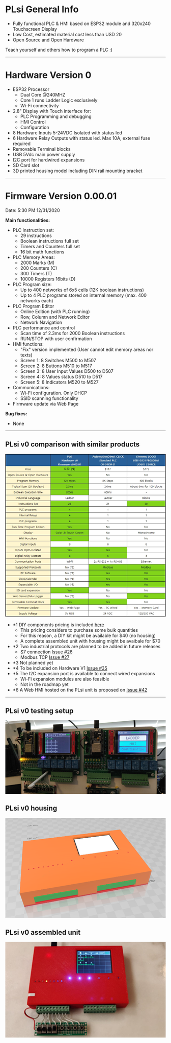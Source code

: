 # **PLsi General Info**

+ Fully functional PLC & HMI based on ESP32 module and 320x240 Touchscreen Display  
+ Low Cost, estimated material cost less than USD 20 
+ Open Source and Open Hardware

Teach yourself and others how to program a PLC :)

-----------------------------------------------------------------------------------------

# Hardware Version 0

- ESP32 Processor
	+ Dual Core @240MHZ
	+ Core 1 runs Ladder Logic exclusively
	+ Wi-Fi connectivity
- 2.8" Display with Touch interface for:
	+ PLC Programming and debugging
	+ HMI Control
	+ Configuration
- 8 Hardware Inputs 5-24VDC Isolated with status led
- 6 Hardware Relay Outputs with status led. Max 10A, external fuse required
- Removable Terminal blocks
- USB 5Vdc main power supply
- I2C port for hardwired expansions
- SD Card slot
- 3D printed housing model including DIN rail mounting bracket

-----------------------------------------------------------------------------------------

# Firmware Version 0.00.01
Date: 5:30 PM 12/31/2020

**Main functionalities:**

- PLC Instruction set: 
	+ 29 instructions
	+ Boolean instructions full set
	+ Timers and Counters full set
	+ 16 bit math functions
- PLC Memory Areas:
	+ 2000 Marks (M)
	+ 200 Counters (C) 
	+ 300 Timers (T)
	+ 10000 Registers 16bits (D)
- PLC Program size:
	+ Up to 400 networks of 6x5 cells (12K boolean instructions)
	+ Up to 4 PLC programs stored on internal memory (max. 400 networks each)
- PLC Program Editor
	+ Online Edition (with PLC running)
	+ Row, Column and Network Editor
	+ Network Navigation
- PLC performance and control
	+ Scan time of 2.3ms for 2000 Boolean instructions
	+ RUN/STOP with user confirmation
- HMI functions:
	+ "Fix" version implemented (User cannot edit memory areas nor texts)
	+ Screen 1: 8 Switches M500 to M507
	+ Screen 2: 8 Buttons  M510 to M517
	+ Screen 3: 8 User Input Values D500 to D507 
	+ Screen 4: 8 Values status D510 to D517
	+ Screen 5: 8 Indicators M520 to M527
- Communications:
	+ Wi-Fi configuration. Only DHCP
	+ SSID scanning functionality
- Firmware update via Web Page

**Bug fixes:**

- None

-----------------------------------------------------------------------------------------

## PLsi v0 comparison with similar products

![](./doc/PLsi_comparison.jpg)

 + *1 DIY components pricing is included [here](hard/v0/)
 	- This pricing considers to purchase some bulk quantities
 	- For this reason, a DIY kit might be available for $40 (no housing)
 	- A complete assembled unit with housing might be avaibale for $70
 + *2 Two industrial protocols are planned to be added in future releases
 	- S7 connection [Issue #26](https://github.com/ElPercha/PLsi/issues/26)
	- Modbus TCP [Issue #27](https://github.com/ElPercha/PLsi/issues/27)
 + *3 Not planned yet
 + *4 To be included on Hardware V1 [Issue #35](https://github.com/ElPercha/PLsi/issues/35)
 + *5 The I2C expansion port is available to connect wired expansions
 	- Wi-Fi expansion modules are also feasible
	- Not in the roadmap yet
 + *6 A Web HMI hosted on the PLsi unit is proposed on [Issue #42](https://github.com/ElPercha/PLsi/issues/42)

-----------------------------------------------------------------------------------------

## PLsi v0 testing setup 

![](./hard/v0/board/pictures/PLsi_04.jpg)

## PLsi v0 housing

![](./hard/v0/housing/pictures/PLsi_v0-Assembly.png)

## PLsi v0 assembled unit

![](./hard/v0/housing/pictures/4.png)





